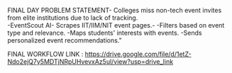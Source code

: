 FINAL DAY PROBLEM STATEMENT- Colleges miss non-tech event invites from elite institutions due to lack of tracking.	
-EventScout AI- Scrapes IIT/IIM/NIT event pages.- 
-Filters based on event type and relevance.
-Maps students' interests with events.
-Sends personalized event recommendations."

FINAL WORKFLOW LINK : https://drive.google.com/file/d/1etZ-Ndo2ejQ7y5MDTjNRpUHvevxAz5ul/view?usp=drive_link

